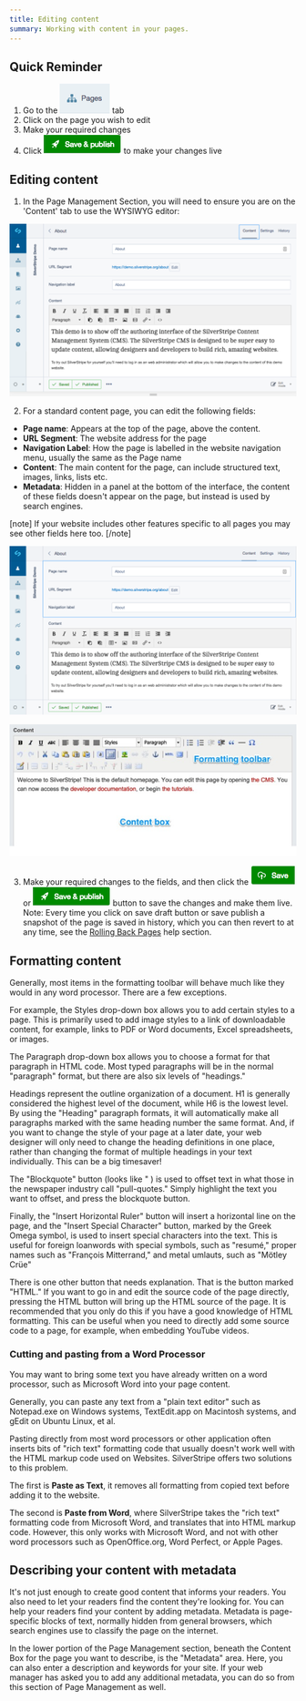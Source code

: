 ```yaml
---
title: Editing content
summary: Working with content in your pages.
---
```


## Quick Reminder

 1. Go to the ![pages tab single](../../_images/pages-tab-single.png) tab
 2. Click on the page you wish to edit
 3. Make your required changes
 4. Click ![save publish](../../_images/save-publish.png) to make your changes live

## Editing content

 1. In the Page Management Section, you will need to ensure you are on the 'Content' tab to use the WYSIWYG editor:

![SilverStripe3 Content Editing](../../_images/Content-Editing.png)

 2. For a standard content page, you can edit the following fields:

 * **Page name**: Appears at the top of the page, above the content.
 * **URL Segment**: The website address for the page
 * **Navigation Label**: How the page is labelled in the website navigation menu, usually the same as the Page name
 * **Content**: The main content for the page, can include structured text, images, links, lists etc.
 * **Metadata**: Hidden in a panel at the bottom of the interface, the content of these fields doesn't appear on the page, but instead is used by search engines.

[note]
If your website includes other features specific to all pages you may see other fields here too.
[/note]

![SilverStripe3 Content Editing (Page Fields)](../../_images/Page-Fields.png)

![SilverStripe3 Content Editing (Content Box)](../../_images/formating-content.jpg)

3. Make your required changes to the fields, and then click the ![save draft button](../../_images/save-draft-button.png) or ![save publish](../../_images/save-publish.png) button to save the changes and make them live.
Note: Every time you click on save draft button or save publish a snapshot of the page is saved in history, which you can then revert to at any time, see the [Rolling Back Pages](../pages/rolling_back_pages) help section.


## Formatting content

Generally, most items in the formatting toolbar will behave much like they would in any word processor.  There are a few exceptions.

For example, the Styles drop-down box allows you to add certain styles to a page.  This is primarily used to add image styles to a link of downloadable content, for example, links to PDF or Word documents, Excel spreadsheets, or images.

The Paragraph drop-down box allows you to choose a format for that paragraph in HTML code.  Most typed paragraphs will be in the normal "paragraph" format, but there are also six levels of "headings."  

Headings represent the outline organization of a document. H1 is generally considered the highest level of the document, while H6 is the lowest level. By using the "Heading" paragraph formats, it will automatically make all paragraphs marked with the same heading number the same format.  And, if you want to change the style of your page at a later date, your web designer will only need to change the heading definitions in one place, rather than changing the format of multiple headings in your text individually.  This can be a big timesaver!  

The "Blockquote" button (looks like " ) is used to offset text in what those in the newspaper industry call "pull-quotes." Simply highlight the text you want to offset, and press the blockquote button.  

Finally, the "Insert Horizontal Ruler" button will insert a horizontal line on the page, and the "Insert Special Character" button, marked by the Greek Omega symbol, is used to insert special characters into the text.  This is useful for foreign loanwords with special symbols, such as "resumé," proper names such as "François Mitterrand," and metal umlauts, such as "Mötley Crüe"

There is one other button that needs explanation.  That is the button marked "HTML." If you want to go in and edit the source code of the page directly, pressing the HTML button will bring up the HTML source of the page.  It is recommended that you only do this if you have a good knowledge of HTML formatting. This can be useful when you need to directly add some source code to a page, for example, when embedding YouTube videos.

### Cutting and pasting from a Word Processor

You may want to bring some text you have already written on a word processor, such as Microsoft Word into your page content.

Generally, you can paste any text from a "plain text editor" such as Notepad.exe on Windows systems, TextEdit.app on Macintosh systems, and gEdit on Ubuntu Linux, et al.

Pasting directly from most word processors or other application often inserts bits of "rich text" formatting code that usually doesn't work well with the HTML markup code used on Websites. SilverStripe offers two solutions to this problem.

The first is **Paste as Text**, it removes all formatting from copied text before adding it to the website.

The second is **Paste from Word**, where SilverStripe takes the "rich text" formatting code from Microsoft Word, and translates that into HTML markup code. However, this only works with Microsoft Word, and not with other word processors such as OpenOffice.org, Word Perfect, or Apple Pages.  

## Describing your content with metadata

It's not just enough to create good content that informs your readers. You also need to let your readers find the content they're looking for. You can help your readers find your content by adding metadata. Metadata is page-specific blocks of text, normally hidden from general browsers, which search engines use to classify the page on the internet.  

In the lower portion of the Page Management section, beneath the Content Box for the page you want to describe, is the "Metadata" area. Here, you can also enter a description and keywords for your site.  If your web manager has asked you to add any additional metadata, you can do so from this section of Page Management as well.
